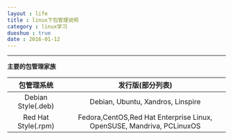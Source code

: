 ```yaml
---
layout : life
title : linux下包管理说明
category : linux学习
duoshuo : true
date : 2016-01-12
---
```



******

**主要的包管理家族**

|包管理系统|发行版(部分列表)|
|:------:|:------:|
|Debian Style(.deb)|Debian, Ubuntu, Xandros, Linspire|
|Red Hat Style(.rpm)|Fedora,CentOS,Red Hat Enterprise Linux, OpenSUSE, Mandriva, PCLinuxOS|

<!-- more -->


